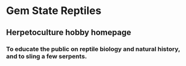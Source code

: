 # Gem State Reptiles

## Herpetoculture hobby homepage

 ### To educate the public on reptile biology and natural history, and to sling a few serpents.
